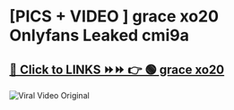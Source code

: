 
 # [PICS + VIDEO ] grace xo20 Onlyfans Leaked cmi9a

## <h2><a href="https://clipsfans.com/grace_xo20&ref=git">🔗 Click to LINKS ⏩⏩ 👉 🟢 grace xo20 </a></h2>

<a href="https://clipsfans.com/grace_xo20&ref=git" rel="nofollow" data-target="animated-image.originalLink"><img src="https://i.ibb.co.com/xMMVF88/686577567.gif" alt="Viral Video Original" style="max-width: 100%; display: inline-block;" data-target="animated-image.originalImage"></a>


